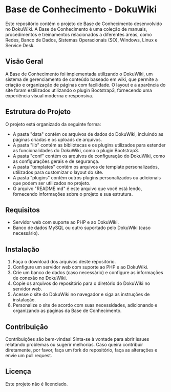 # Base de Conhecimento - DokuWiki

Este repositório contém o projeto de Base de Conhecimento desenvolvido no DokuWiki. A Base de Conhecimento é uma coleção de manuais, procedimentos e treinamentos relacionados a diferentes áreas, como Redes, Banco de Dados, Sistemas Operacionais (SO), Windows, Linux e Service Desk.

## Visão Geral

A Base de Conhecimento foi implementada utilizando o DokuWiki, um sistema de gerenciamento de conteúdo baseado em wiki, que permite a criação e organização de páginas com facilidade. O layout e a aparência do site foram estilizados utilizando o plugin Bootstrap3, fornecendo uma experiência visual moderna e responsiva.

## Estrutura do Projeto

O projeto está organizado da seguinte forma:

- A pasta "data" contém os arquivos de dados do DokuWiki, incluindo as páginas criadas e os uploads de arquivos.
- A pasta "lib" contém as bibliotecas e os plugins utilizados para estender as funcionalidades do DokuWiki, como o plugin Bootstrap3.
- A pasta "conf" contém os arquivos de configuração do DokuWiki, como as configurações gerais e de segurança.
- A pasta "templates" contém os arquivos de template personalizados, utilizados para customizar o layout do site.
- A pasta "plugins" contém outros plugins personalizados ou adicionais que podem ser utilizados no projeto.
- O arquivo "README.md" é este arquivo que você está lendo, fornecendo informações sobre o projeto e sua estrutura.

## Requisitos

- Servidor web com suporte ao PHP e ao DokuWiki.
- Banco de dados MySQL ou outro suportado pelo DokuWiki (caso necessário).

## Instalação

1. Faça o download dos arquivos deste repositório.
2. Configure um servidor web com suporte ao PHP e ao DokuWiki.
3. Crie um banco de dados (caso necessário) e configure as informações de conexão no DokuWiki.
4. Copie os arquivos do repositório para o diretório do DokuWiki no servidor web.
5. Acesse o site do DokuWiki no navegador e siga as instruções de instalação.
6. Personalize o site de acordo com suas necessidades, adicionando e organizando as páginas da Base de Conhecimento.

## Contribuição

Contribuições são bem-vindas! Sinta-se à vontade para abrir issues relatando problemas ou sugerir melhorias. Caso queira contribuir diretamente, por favor, faça um fork do repositório, faça as alterações e envie um pull request.

## Licença

Este projeto não é licenciado.
